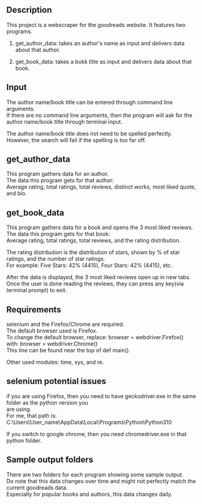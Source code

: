 Description
-----------

This project is a webscraper for the goodreads website. It features two programs.    
1) get_author_data: takes an author's name as input and delivers data about that author.

2) get_book_data: takes a bokk title as input and delivers data about that book.


Input
-----

The author name/book title can be entered through command line arguments.  
If there are no command line arguments, then the program will ask for the author name/book title 
through terminal input.  

The author name/book title does not need to be spelled perfectly.  
However, the search will fail if the spelling is too far off.  


get_author_data
---------------

This program gathers data for an author.  
The data this program gets for that author:  
Average rating, total ratings, total reviews, distinct works, most liked quote, and bio.


get_book_data
-------------

This program gathers data for a book and opens the 3 most liked reviews.  
The data this program gets for that book:  
Average rating, total ratings, total reviews, and the rating distribution. 

The rating distribution is the distribution of stars, shown by % of star ratings, and the number of 
star ratings.  
For example: Five Stars: 42% (4415), Four Stars: 42% (4415), etc.  

After the data is displayed, the 3 most liked reviews open up in new tabs.  
Once the user is done reading the reviews, they can press any key(via terminal prompt) to exit.


Requirements
------------
selenium and the Firefox/Chrome are required.  
The default browser used is Firefox.  
To change the default browser, replace: browser = webdriver.Firefox()  
with: browser = webdriver.Chrome()  
This line can be found near the top of def main(). 

Other used modules: time, sys, and re.

selenium potential issues
-------------------------

if you are using Firefox, then you need to have geckodriver.exe in the same folder as the python version you  
are using.  
For me, that path is: 
C:\Users\User_name\AppData\Local\Programs\Python\Python310  

If you switch to google chrome, then you need chromedriver.exe in that python folder.  

Sample output folders
---------------------

There are two folders for each program showing some sample output.  
Do note that this data changes over time and might not perfectly match the current 
goodreads data.  
Especially for popular books and authors, this data changes daily.  

